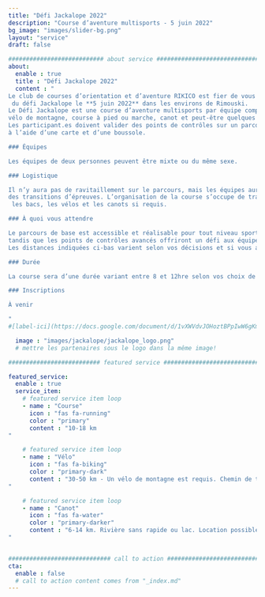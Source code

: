 ```yaml
---
title: "Défi Jackalope 2022"
description: "Course d’aventure multisports - 5 juin 2022"
bg_image: "images/slider-bg.png"
layout: "service"
draft: false

########################### about service #############################
about:
  enable : true
  title : "Défi Jackalope 2022"
  content : "
Le club de courses d’orientation et d’aventure RIKICO est fier de vous annoncer la tenue de la première édition
 du défi Jackalope le **5 juin 2022** dans les environs de Rimouski.
Le Défi Jackalope est une course d’aventure multisports par équipe comprenant :
vélo de montagne, course à pied ou marche, canot et peut-être quelques surprises.
Les participant.es doivent valider des points de contrôles sur un parcours non balisé
à l’aide d’une carte et d’une boussole.

### Équipes

Les équipes de deux personnes peuvent être mixte ou du même sexe.

### Logistique

Il n’y aura pas de ravitaillement sur le parcours, mais les équipes auront accès à des bacs lors
des transitions d’épreuves. L’organisation de la course s’occupe de transporter
 les bacs, les vélos et les canots si requis.

### À quoi vous attendre

Le parcours de base est accessible et réalisable pour tout niveau sportif,
tandis que les points de contrôles avancés offriront un défi aux équipes qui le souhaitent.
Les distances indiquées ci-bas varient selon vos décisions et si vous allez chercher les points de contrôles avancés.

### Durée

La course sera d’une durée variant entre 8 et 12hre selon vos choix de routes et votre vitesse.

### Inscriptions

À venir

"
#[label-ici](https://docs.google.com/document/d/1vXWVdvJOHoztBPpIwW6gKmgLnIvYCMgz/edit?usp=sharing&ouid=101057629570461989254&rtpof=true&sd=true)

  image : "images/jackalope/jackalope_logo.png"
  # mettre les partenaires sous le logo dans la même image!

########################## featured service ############################

featured_service:
  enable : true
  service_item:
    # featured service item loop
    - name : "Course"
      icon : "fas fa-running"
      color : "primary"
      content : "10-18 km
"

    # featured service item loop
    - name : "Vélo"
      icon : "fas fa-biking"
      color : "primary-dark"
      content : "30-50 km - Un vélo de montagne est requis. Chemin de terre – Chemin forestier – Sentier VTT – Route pavée.
"

    # featured service item loop
    - name : "Canot"
      icon : "fas fa-water"
      color : "primary-darker"
      content : "6-14 km. Rivière sans rapide ou lac. Location possible.
"


############################# call to action #################################
cta:
  enable : false
  # call to action content comes from "_index.md"
---
```

